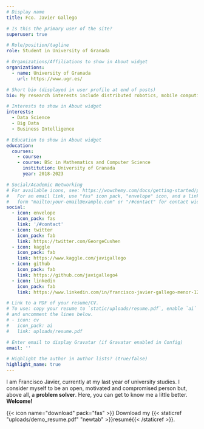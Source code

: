 ```yaml
---
# Display name
title: Fco. Javier Gallego

# Is this the primary user of the site?
superuser: true

# Role/position/tagline
role: Student in University of Granada

# Organizations/Affiliations to show in About widget
organizations:
  - name: University of Granada
    url: https://www.ugr.es/

# Short bio (displayed in user profile at end of posts)
bio: My research interests include distributed robotics, mobile computing and programmable matter.

# Interests to show in About widget
interests:
  - Data Science
  - Big Data
  - Business Intelligence

# Education to show in About widget
education:
  courses:
    - course: 
    - course: BSc in Mathematics and Computer Science
      institution: University of Granada
      year: 2018-2023

# Social/Academic Networking
# For available icons, see: https://wowchemy.com/docs/getting-started/page-builder/#icons
#   For an email link, use "fas" icon pack, "envelope" icon, and a link in the
#   form "mailto:your-email@example.com" or "/#contact" for contact widget.
social:
  - icon: envelope
    icon_pack: fas
    link: '/#contact'
  - icon: twitter
    icon_pack: fab
    link: https://twitter.com/GeorgeCushen 
  - icon: kaggle
    icon_pack: fab
    link: https://www.kaggle.com/javigallego 
  - icon: github
    icon_pack: fab
    link: https://github.com/javigallego4
  - icon: linkedin
    icon_pack: fab
    link: https://www.linkedin.com/in/francisco-javier-gallego-menor-12297923b/

# Link to a PDF of your resume/CV.
# To use: copy your resume to `static/uploads/resume.pdf`, enable `ai` icons in `params.toml`,
# and uncomment the lines below.
# - icon: cv
#   icon_pack: ai
#   link: uploads/resume.pdf

# Enter email to display Gravatar (if Gravatar enabled in Config)
email: ''

# Highlight the author in author lists? (true/false)
highlight_name: true
---
```


I am Francisco Javier, currently at my last year of university studies. I consider myself to be an open, motivated and compromised person but, above all, a **problem solver**. Here, you can get to know me a little better. **Welcome!**

 {{< icon name="download" pack="fas" >}} Download my {{< staticref "uploads/demo_resume.pdf" "newtab" >}}resumé{{< /staticref >}}.
